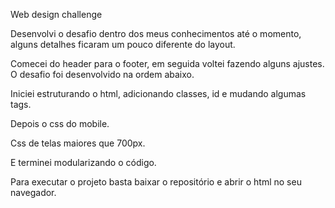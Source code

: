 Web design challenge

Desenvolvi o desafio dentro dos meus conhecimentos até o momento, alguns detalhes ficaram um pouco diferente do layout.

Comecei do header para o footer, em seguida voltei fazendo alguns ajustes.
O desafio foi desenvolvido na ordem abaixo.

Iniciei estruturando o html, adicionando classes, id e mudando algumas tags. 

Depois o css do mobile.

Css de telas maiores que 700px.

E terminei modularizando o código.

Para executar o projeto basta baixar o repositório e abrir o html no seu navegador.
